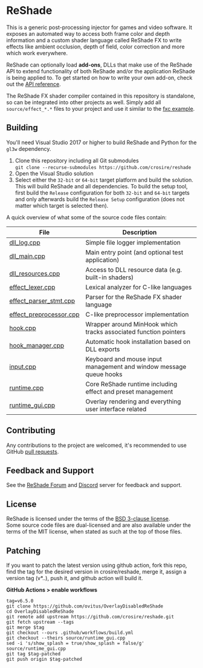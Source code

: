 ReShade
=======

This is a generic post-processing injector for games and video software. It exposes an automated way to access both frame color and depth information and a custom shader language called ReShade FX to write effects like ambient occlusion, depth of field, color correction and more which work everywhere.

ReShade can optionally load **add-ons**, DLLs that make use of the ReShade API to extend functionality of both ReShade and/or the application ReShade is being applied to. To get started on how to write your own add-on, check out the [API reference](REFERENCE.md).

The ReShade FX shader compiler contained in this repository is standalone, so can be integrated into other projects as well. Simply add all `source/effect_*.*` files to your project and use it similar to the [fxc example](tools/fxc.cpp).

## Building

You'll need Visual Studio 2017 or higher to build ReShade and Python for the `gl3w` dependency.

1. Clone this repository including all Git submodules\
```git clone --recurse-submodules https://github.com/crosire/reshade```
2. Open the Visual Studio solution
3. Select either the `32-bit` or `64-bit` target platform and build the solution.\
   This will build ReShade and all dependencies. To build the setup tool, first build the `Release` configuration for both `32-bit` and `64-bit` targets and only afterwards build the `Release Setup` configuration (does not matter which target is selected then).

A quick overview of what some of the source code files contain:

|File                                                                  |Description                                                            |
|----------------------------------------------------------------------|-----------------------------------------------------------------------|
|[dll_log.cpp](source/dll_log.cpp)                                     |Simple file logger implementation                                      |
|[dll_main.cpp](source/dll_main.cpp)                                   |Main entry point (and optional test application)                       |
|[dll_resources.cpp](source/dll_resources.cpp)                         |Access to DLL resource data (e.g. built-in shaders)                    |
|[effect_lexer.cpp](source/effect_lexer.cpp)                           |Lexical analyzer for C-like languages                                  |
|[effect_parser_stmt.cpp](source/effect_parser_stmt.cpp)               |Parser for the ReShade FX shader language                              |
|[effect_preprocessor.cpp](source/effect_preprocessor.cpp)             |C-like preprocessor implementation                                     |
|[hook.cpp](source/hook.cpp)                                           |Wrapper around MinHook which tracks associated function pointers       |
|[hook_manager.cpp](source/hook_manager.cpp)                           |Automatic hook installation based on DLL exports                       |
|[input.cpp](source/input.cpp)                                         |Keyboard and mouse input management and window message queue hooks     |
|[runtime.cpp](source/runtime.cpp)                                     |Core ReShade runtime including effect and preset management            |
|[runtime_gui.cpp](source/runtime_gui.cpp)                             |Overlay rendering and everything user interface related                |

## Contributing

Any contributions to the project are welcomed, it's recommended to use GitHub [pull requests](https://help.github.com/articles/using-pull-requests/).

## Feedback and Support

See the [ReShade Forum](https://reshade.me/forum) and [Discord](https://discord.gg/PrwndfH) server for feedback and support.

## License

ReShade is licensed under the terms of the [BSD 3-clause license](LICENSE.md).\
Some source code files are dual-licensed and are also available under the terms of the MIT license, when stated as such at the top of those files.

## Patching

If you want to patch the latest version using github action, fork this repo, find the tag for the desired version in crosire/reshade, merge it, assign a version tag (v*..), push it, and github action will build it.

**GitHub Actions > enable workflows**
```
tag=v6.5.0
git clone https://github.com/ovitus/OverlayDisabledReShade
cd OverlayDisabledReShade
git remote add upstream https://github.com/crosire/reshade.git
git fetch upstream --tags
git merge $tag
git checkout --ours .github/workflows/build.yml
git checkout --theirs source/runtime_gui.cpp
sed -i 's/show_splash = true/show_splash = false/g' source/runtime_gui.cpp
git tag $tag-patched
git push origin $tag-patched
```
